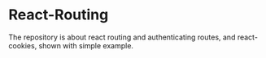 # React-Routing
The repository is about react routing and authenticating routes, and react-cookies, shown with simple example.
